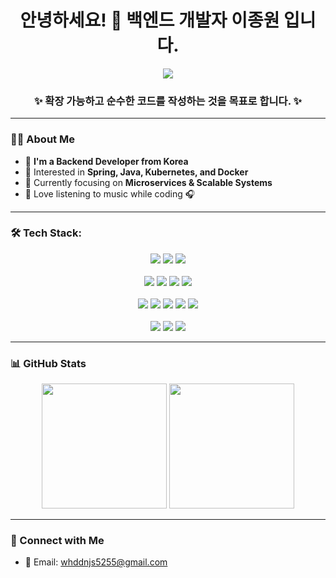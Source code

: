 <h1 align="center">안녕하세요! 👋 백엔드 개발자 이종원 입니다.</h1>

<p align="center">
  <img src="https://readme-typing-svg.herokuapp.com?font=Fira+Code&pause=1000&center=true&vCenter=true&width=435&lines=Backend+Developer;Spring+%7C+Java;Passionate+about+clean+code+%26+architecture" />
</p>

<h3 align="center">✨ 확장 가능하고 순수한 코드를 작성하는 것을 목표로 합니다. ✨</h3>

---

### 👨‍💻 About Me
- 🌱 **I'm a Backend Developer from Korea**
- 🚀 Interested in **Spring, Java, Kubernetes, and Docker**
- 🎯 Currently focusing on **Microservices & Scalable Systems**
- 🎵 Love listening to music while coding 🎧

---

### 🛠 Tech Stack:
<p align="center">
  <img src="https://img.shields.io/badge/Java-007396?style=for-the-badge&logo=java&logoColor=white" />
  <img src="https://img.shields.io/badge/Spring-6DB33F?style=for-the-badge&logo=spring&logoColor=white" />
  <img src="https://img.shields.io/badge/SpringBoot-6DB33F?style=for-the-badge&logo=springboot&logoColor=white" />
  <br>
  <br>
 
  <img src="https://img.shields.io/badge/MySQL-4479A1?style=for-the-badge&logo=mysql&logoColor=white" />
  <img src="https://img.shields.io/badge/PostgreSQL-336791?style=for-the-badge&logo=postgresql&logoColor=white" />
  <img src="https://img.shields.io/badge/MongoDB-47A248?style=for-the-badge&logo=mongodb&logoColor=white" />
  <img src="https://img.shields.io/badge/MariaDB-003545?style=for-the-badge&logo=mariadb&logoColor=white" />
  <br>
  <br>
  
  <img src="https://img.shields.io/badge/Docker-2496ED?style=for-the-badge&logo=docker&logoColor=white" />
<!--   <img src="https://img.shields.io/badge/Kubernetes-326CE5?style=for-the-badge&logo=kubernetes&logoColor=white" /> -->
  <img src="https://img.shields.io/badge/AWS-232F3E?style=for-the-badge&logo=amazonaws&logoColor=white" />
  <img src="https://img.shields.io/badge/Linux-FCC624?style=for-the-badge&logo=linux&logoColor=black" />
  <img src="https://img.shields.io/badge/Nginx-009639?style=for-the-badge&logo=nginx&logoColor=white" />
  <img src="https://img.shields.io/badge/Redis-DC382D?style=for-the-badge&logo=redis&logoColor=white" />
  <br>
  <br>
  
  <img src="https://img.shields.io/badge/Git-F05032?style=for-the-badge&logo=git&logoColor=white" />
  <img src="https://img.shields.io/badge/GitHub-181717?style=for-the-badge&logo=github&logoColor=white" />
  <img src="https://img.shields.io/badge/Firebase-FFCA28?style=for-the-badge&logo=firebase&logoColor=black" />
</p>


---

### 📊 GitHub Stats
<p align="center">
  <img src="https://github-readme-stats.vercel.app/api?username=LJW22222&show_icons=true&theme=dark&hide_border=true" height="200" />
<!--   <img src="https://streak-stats.demolab.com/?user=LJW22222&theme=dark&hide_border=true" height="150" /> -->
   <img src="https://github-readme-stats.vercel.app/api/top-langs/?username=LJW22222&langs_count=8&theme=dark&hide_border=true" height="200" />
</p>

---

### 🔗 Connect with Me
- 📧 Email: whddnjs5255@gmail.com
<!-- - 🏠 Blog: [Your Blog](https://yourblog.com)
- 💼 LinkedIn: [Your LinkedIn](https://linkedin.com/in/your-profile) -->
